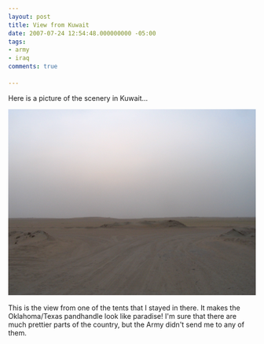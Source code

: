 ```yaml
---
layout: post
title: View from Kuwait
date: 2007-07-24 12:54:48.000000000 -05:00
tags:
- army
- iraq 
comments: true

---
```

<p>Here is a picture of the scenery in Kuwait...</p>

![Kuwait Landscape](/assets/img_0035.jpg )

<p>This is the view from one of the tents that I stayed in there. It makes the Oklahoma/Texas pandhandle look like paradise! I'm sure that there are much prettier parts of the country, but the Army didn't send me to any of them.</p>
